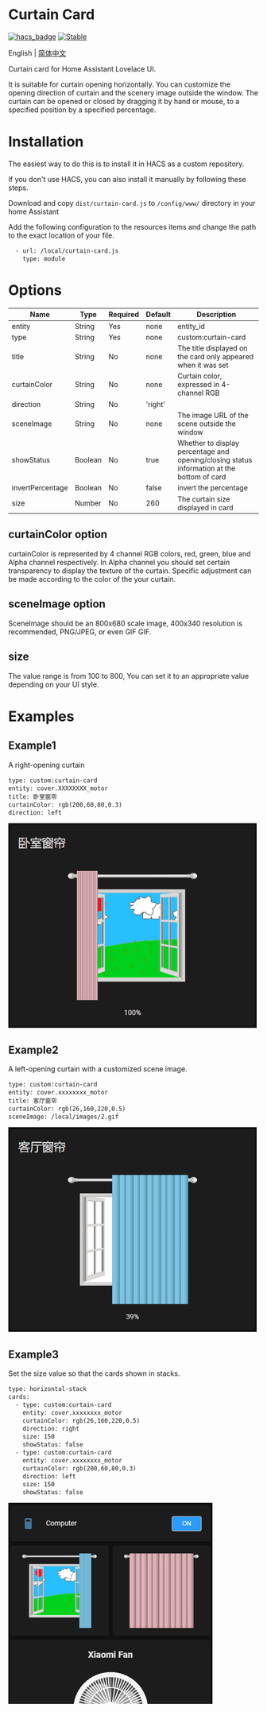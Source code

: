 # Curtain Card

[![hacs_badge](https://img.shields.io/badge/HACS-Custom-orange.svg)](https://github.com/custom-components/hacs)
[![Stable](https://img.shields.io/github/v/release/georgezhao2010/lovelace-curtain-card)](https://github.com/georgezhao2010/lovelace-curtain-card/releases/latest)

English | [简体中文](https://github.com/georgezhao2010/lovelace-curtain-card/blob/master/README_hans.md)

Curtain card for Home Assistant Lovelace UI.

It is suitable for curtain opening horizontally. You can customize the opening direction of curtain and the scenery image outside the window. The curtain can be opened or closed by dragging it by hand or mouse, to a specified position by a specified percentage. 

# Installation

The easiest way to do this is to install it in HACS as a custom repository.

If you don't use HACS, you can also install it manually by following these steps. 

Download and copy `dist/curtain-card.js` to `/config/www/` directory in your home Assistant

Add the following configuration to the resources items and change the path to the exact location of your file. 

```
  - url: /local/curtain-card.js
    type: module
```

# Options

| Name | Type | Required | Default| Description
| --- | --- | --- | --- | --- |
| entity | String | Yes | none | entity_id |
| type | String | Yes | none | custom:curtain-card |
| title | String | No | none | The title displayed on the card only appeared when it was set |
| curtainColor | String | No | none | Curtain color, expressed in 4-channel RGB |
| direction | String | No | 'right' | |Direction of curtain opening |
| sceneImage | String | No | none | The image URL of the scene outside the window |
| showStatus | Boolean | No | true | Whether to display percentage and opening/closing status information at the bottom of card|
| invertPercentage | Boolean | No | false | invert the percentage |
| size | Number | No | 260 | The curtain size displayed in card |


## curtainColor option

curtainColor is represented by 4 channel RGB colors, red, green, blue and Alpha channel respectively. In Alpha channel you should set certain transparency to display the texture of the curtain. Specific adjustment can be made according to the color of the your curtain. 

## sceneImage option

SceneImage should be an 800x680 scale image, 400x340 resolution is recommended, PNG/JPEG, or even GIF GIF. 

## size
The value range is from 100 to 800, You can set it to an appropriate value depending on your UI style.

# Examples
## Example1

A right-opening curtain

```
type: custom:curtain-card
entity: cover.XXXXXXXX_motor
title: 卧室窗帘
curtainColor: rgb(200,60,80,0.3)
direction: left
```

![Example1](curtain-1.gif)

## Example2

A left-opening curtain with a customized scene image.

```
type: custom:curtain-card
entity: cover.xxxxxxxx_motor
title: 客厅窗帘
curtainColor: rgb(26,160,220,0.5)
sceneImage: /local/images/2.gif
```

![Example2](curtain-2.gif)

## Example3

Set the size value so that the cards shown in stacks.

```
type: horizontal-stack
cards:
  - type: custom:curtain-card
    entity: cover.xxxxxxxx_motor
    curtainColor: rgb(26,160,220,0.5)
    direction: right
    size: 150
    showStatus: false
  - type: custom:curtain-card
    entity: cover.xxxxxxxx_motor
    curtainColor: rgb(200,60,80,0.3)
    direction: left
    size: 150
    showStatus: false
```

![Example3](h-stack.png)




